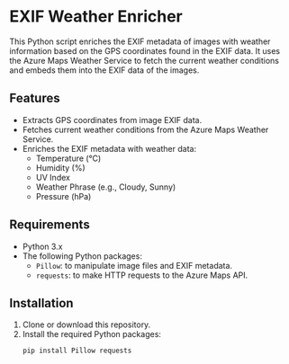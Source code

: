 # EXIF Weather Enricher

This Python script enriches the EXIF metadata of images with weather information based on the GPS coordinates found in the EXIF data. It uses the Azure Maps Weather Service to fetch the current weather conditions and embeds them into the EXIF data of the images.

## Features
- Extracts GPS coordinates from image EXIF data.
- Fetches current weather conditions from the Azure Maps Weather Service.
- Enriches the EXIF metadata with weather data:
  - Temperature (°C)
  - Humidity (%)
  - UV Index
  - Weather Phrase (e.g., Cloudy, Sunny)
  - Pressure (hPa)

## Requirements
- Python 3.x
- The following Python packages:
  - `Pillow`: to manipulate image files and EXIF metadata.
  - `requests`: to make HTTP requests to the Azure Maps API.

## Installation
1. Clone or download this repository.
2. Install the required Python packages:
   ```bash
   pip install Pillow requests
